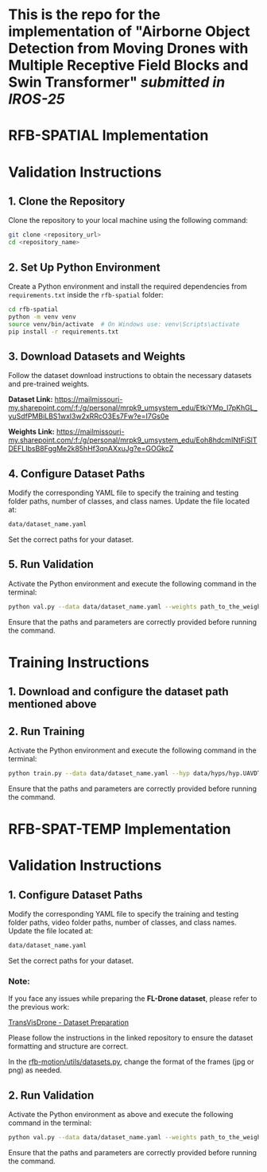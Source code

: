 
# This is the repo for the implementation of "Airborne Object Detection from Moving Drones with Multiple Receptive Field Blocks and Swin Transformer" _submitted in IROS-25_

# RFB-SPATIAL Implementation

# Validation Instructions

## 1. Clone the Repository
Clone the repository to your local machine using the following command:
```bash
git clone <repository_url>
cd <repository_name>
```

## 2. Set Up Python Environment
Create a Python environment and install the required dependencies from `requirements.txt` inside the `rfb-spatial` folder:
```bash
cd rfb-spatial
python -m venv venv
source venv/bin/activate  # On Windows use: venv\Scripts\activate
pip install -r requirements.txt
```

## 3. Download Datasets and Weights
Follow the dataset download instructions to obtain the necessary datasets and pre-trained weights. 

**Dataset Link:** https://mailmissouri-my.sharepoint.com/:f:/g/personal/mrpk9_umsystem_edu/EtkiYMp_l7pKhGL_yuSdfPMBiLBS1wxl3w2xRRcO3Es7Fw?e=I7Gs0e

**Weights Link:** https://mailmissouri-my.sharepoint.com/:f:/g/personal/mrpk9_umsystem_edu/Eoh8hdcmINtFiSlTDEFLIbsB8FggMe2k85hHf3qnAXxuJg?e=GOGkcZ

## 4. Configure Dataset Paths
Modify the corresponding YAML file to specify the training and testing folder paths, number of classes, and class names. Update the file located at:
```bash
data/dataset_name.yaml
```
Set the correct paths for your dataset.

## 5. Run Validation
Activate the Python environment and execute the following command in the terminal:
```bash
python val.py --data data/dataset_name.yaml --weights path_to_the_weight --img provide_img_size --batch 1 --name experiment_name
```
Ensure that the paths and parameters are correctly provided before running the command.

# Training Instructions

## 1. Download and configure the dataset path mentioned above

## 2. Run Training
Activate the Python environment and execute the following command in the terminal:
```bash
python train.py --data data/dataset_name.yaml --hyp data/hyps/hyp.UAVDT.yaml --img 1280 --device 0,1 --batch 8 --cfg models/rf-aod.yaml --epoch 300 --adam --name experiment_name 
```
Ensure that the paths and parameters are correctly provided before running the command.

# RFB-SPAT-TEMP Implementation

# Validation Instructions

## 1. Configure Dataset Paths
Modify the corresponding YAML file to specify the training and testing folder paths, video folder paths, number of classes, and class names. Update the file located at:
```bash
data/dataset_name.yaml
```
Set the correct paths for your dataset. 

### Note: 

If you face any issues while preparing the **FL-Drone dataset**, please refer to the previous work:

[TransVisDrone - Dataset Preparation](https://github.com/tusharsangam/TransVisDrone)

Please follow the instructions in the linked repository to ensure the dataset formatting and structure are correct. 

In the [rfb-motion/utils/datasets.py](https://github.com/hasiburrahman875/rfbstruavdetv1/blob/main/rfb-motion/utils/datasets.py), change the format of the frames (jpg or png) as needed.


## 2. Run Validation

Activate the Python environment as above and execute the following command in the terminal:

```bash
python val.py --data data/dataset_name.yaml --weights path_to_the_weight --img provide_img_size --batch 1 --num-frame 5 --name experiment_name
```
Ensure that the paths and parameters are correctly provided before running the command.




